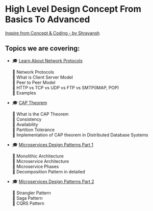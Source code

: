 # High Level Design Concept From Basics To Advanced

[Inspire from Concept & Coding - by Shrayansh](https://www.youtube.com/playlist?list=PL6W8uoQQ2c63W58rpNFDwdrBnq5G3EfT7)

## Topics we are covering:

- 🎓 [Learn About Network Protocols](./NetworkProtocol.md)

    👏 Network Protocols<br>
    👏 What is Client Server Model<br>
    👏 Peer to Peer Model<br>
    👏 HTTP vs TCP vs UDP vs FTP vs SMTP(IMAP, POP)<br>
    👏 Examples<br>

- 🎓 [CAP Theorem](./CAP_Theorem.md)
    
    👏 What is the CAP Theorem<br>
    👏 Consistency<br>
    👏 Availability<br>
    👏 Partition Tolerance<br>
    👏 Implementation of CAP theorem in Distributed Database Systems<br> 

- 🎓 [Microservices Design Patterns Part 1](./Microservices_Design_Patterns_Part1.md)
    
    👏 Monolithic Architecture<br>
    👏 Microservice Architecture<br>
    👏 Microservice Phases<br>
    👏 Decomposition Pattern in detailed<br>

- 🎓 [Microservices Design Patterns Part 2](./Microservices_Design_Patterns_Part2.md)

    👏 Strangler Pattern <br>
    👏 Saga Pattern <br>
    👏 CQRS Pattern <br>
